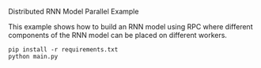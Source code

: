 Distributed RNN Model Parallel Example

This example shows how to build an RNN model using RPC where different 
components of the RNN model can be placed on different workers.

```
pip install -r requirements.txt
python main.py
```
